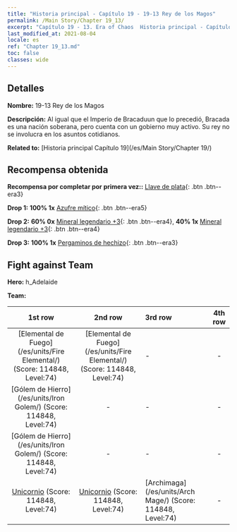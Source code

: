 ```yaml
---
title: "Historia principal - Capítulo 19 - 19-13 Rey de los Magos"
permalink: /Main Story/Chapter 19_13/
excerpt: "Capítulo 19 - 13. Era of Chaos  Historia principal - Capítulo 19_13. 19-13 Rey de los Magos"
last_modified_at: 2021-08-04
locale: es
ref: "Chapter 19_13.md"
toc: false
classes: wide
---
```


## Detalles

 **Nombre:** 19-13 Rey de los Magos

 **Descripción:** Al igual que el Imperio de Bracaduun que lo precedió, Bracada es una nación soberana, pero cuenta con un gobierno muy activo. Su rey no se involucra en los asuntos cotidianos.

 **Related to:** [Historia principal Capítulo 19](/es/Main Story/Chapter 19/)

## Recompensa obtenida

 **Recompensa por completar por primera vez::** [Llave de plata](/ItemsES/con_693/){: .btn .btn--era3}

 **Drop 1:** **100% 1x** [Azufre mítico](/ItemsES/mat_64/){: .btn .btn--era5}

 **Drop 2:** **60% 0x** [Mineral legendario +3](/ItemsES/mat_54/){: .btn .btn--era4}, **40% 1x** [Mineral legendario +3](/ItemsES/mat_54/){: .btn .btn--era4}

 **Drop 3:** **100% 1x** [Pergaminos de hechizo](/ItemsES/con_694/){: .btn .btn--era3}


## Fight against Team
 **Hero:** h_Adelaide

 **Team:**


  | 1st row | 2nd row | 3rd row | 4th row |
  |:----:|:----:|:----|:----:|
  | [Elemental de Fuego](/es/units/Fire Elemental/) (Score: 114848, Level:74)  | [Elemental de Fuego](/es/units/Fire Elemental/) (Score: 114848, Level:74)  | - | - |
  | [Gólem de Hierro](/es/units/Iron Golem/) (Score: 114848, Level:74)  | - | - | - |
  | [Gólem de Hierro](/es/units/Iron Golem/) (Score: 114848, Level:74)  | - | - | - |
  | [Unicornio](/es/units/Unicorn/) (Score: 114848, Level:74)  | [Unicornio](/es/units/Unicorn/) (Score: 114848, Level:74)  | [Archimaga](/es/units/Arch Mage/) (Score: 114848, Level:74)  | - |


